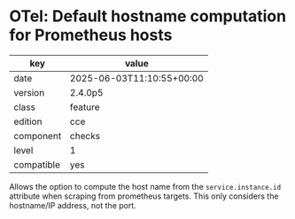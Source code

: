 [//]: # (werk v2)
# OTel: Default hostname computation for Prometheus hosts

key        | value
---------- | ---
date       | 2025-06-03T11:10:55+00:00
version    | 2.4.0p5
class      | feature
edition    | cce
component  | checks
level      | 1
compatible | yes


Allows the option to compute the host name from the `service.instance.id` attribute when scraping from prometheus targets.
This only considers the hostname/IP address, not the port.


